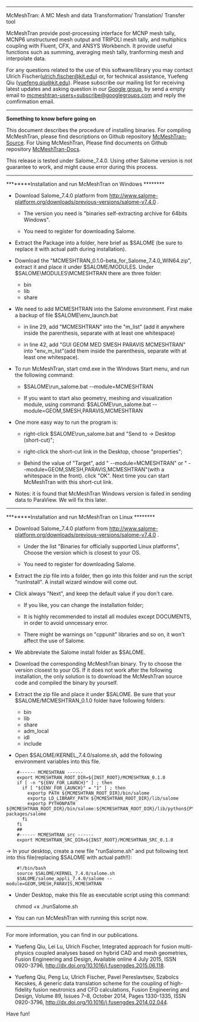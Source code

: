 **************************************************************************************
McMeshTran: A MC Mesh and data Transformation/ Translation/ Transfer tool

McMeshTran provide post-processing interface for MCNP mesh tally, MCNP6 unstructured mesh output and TRIPOLI mesh tally, and multiphics coupling with Fluent, CFX, and ANSYS Workbench. It provide useful functions such as summing, averaging mesh tally, tranforming mesh and interpolate data. 

For any questions related to the use of this software/library you may contact Ulrich Fischer(ulrich.fischer@kit.edu) or, for technical assistance, Yuefeng Qiu (yuefeng.qiu@kit.edu). Please subscribe our mailing list for receiving latest updates and asking question in our [Google group](https://groups.google.com/forum/#!forum/mcmeshtran-users), by send a empty email to  mcmeshtran-users+subscribe@googlegroups.com and reply the comfirmation email.
**************************************************************************************
********Something to know before going on********

This document describes the procedure of installing  binaries. For compiling McMeshTran, please find descriptions on Github repository [McMeshTran-Source](https://github.com/inr-kit/McMeshTran-Source). For Using McMeshTran, Please find documents on Github repository [McMeshTran-Docs](https://github.com/inr-kit/McMeshTran-Docs).

This release is tested under Salome_7.4.0. Using other Salome version is not guarantee to work, and might cause error during this process. 


**************************************************************************************
********Installation and run McMeshTran on Windows ********

* Download Salome_7.4.0 platform from http://www.salome-platform.org/downloads/previous-versions/salome-v7.4.0 . 

  * The version you need is "binaries self-extracting archive for 64bits Windows". 
	
  * You need to register for downloading Salome. 

* Extract the Package into a folder, here brief as $SALOME (be sure to replace it with actual path during installation). 

* Download the "MCMESHTRAN_0.1.0-beta_for_Salome_7.4.0_WIN64.zip", extract it and place it under $SALOME/MODULES. Under $SALOME\MODULES\MCMESHTRAN there are three folder: 

  * bin
  * lib
  * share
	
* We need to add MCMESHTRAN into the Salome environment. First make a backup of file $SALOME\env_launch.bat

  * in line 29, add "MCMESHTRAN" into the "m_list" (add it anywhere inside the parenthesis, separate with at least one whitespace)
	
  * in line 42, add "GUI GEOM MED SMESH PARAVIS MCMESHTRAN" into "env_m_list"(add them inside the parenthesis, separate with at least one whitespace).

* To run McMeshTran, start cmd.exe in the Windows Start menu, and run the following command:

  * $SALOME\run_salome.bat --module=MCMESHTRAN
	
  * If you want to start also geometry, meshing and visualization module, using command: $SALOME\run_salome.bat --module=GEOM,SMESH,PARAVIS,MCMESHTRAN
	
* One more easy way to run the program is:

  * right-click $SALOME\run_salome.bat and "Send to -> Desktop (short-cut)";
	
  * right-click the short-cut link in the Desktop, choose "properties";
	
  * Behind the value of "Target", add " --module=MCMESHTRAN" or "
	--module=GEOM,SMESH,PARAVIS,MCMESHTRAN"(with a whitespace in the front). click "OK". Next time you can start McMeshTran with this short-cut link. 

* Notes: it is found that McMeshTran Windows version is failed in sending data to ParaView. We will fix this later. 

**************************************************************************************
********Installation and run McMeshTran on Linux ********

* Download Salome_7.4.0 platform from http://www.salome-platform.org/downloads/previous-versions/salome-v7.4.0 . 

  * Under the list "Binaries for officially supported Linux platforms", Choose the version which is closest to your OS. 
	
  * You need to register for downloading Salome. 


* Extract the zip file into a folder, then go into this folder and run the script "runInstall". A install wizard window will come out. 

* Click always "Next", and keep the default value if you don't care.

  * If you like, you can change the installation folder;
	
  * It is highly recommended to install all modules except DOCUMENTS, in order to avoid unncessary error.
	
  * There might be warnings on "cppunit" libraries and so on, it won't affect the use of Salome. 
	
* We abbreviate the Salome install folder as $SALOME.

* Download the corresponding McMeshTran binary. Try to choose the version closest to your OS. If it does not work after the following installation, the only solution is to download the McMeshTran source code and compiled the binary by yourself. 

* Extract the zip file and place it under $SALOME. Be sure that your $SALOME/MCMESHTRAN_0.1.0 folder have following folders:

  * bin
  * lib
  * share
  * adm_local
  * idl
  * include

* Open $SALOME/KERNEL_7.4.0/salome.sh, add the following environment variables into this file.
```
	#------ MCMESHTRAN ------
	export MCMESHTRAN_ROOT_DIR=${INST_ROOT}/MCMESHTRAN_0.1.0
	if [ -n "${ENV_FOR_LAUNCH}" ] ; then
	  if [ "${ENV_FOR_LAUNCH}" = "1" ] ; then
		exportp PATH ${MCMESHTRAN_ROOT_DIR}/bin/salome
		exportp LD_LIBRARY_PATH ${MCMESHTRAN_ROOT_DIR}/lib/salome
		exportp PYTHONPATH ${MCMESHTRAN_ROOT_DIR}/bin/salome:${MCMESHTRAN_ROOT_DIR}/lib/python${PYTHON_VERSION}/site-packages/salome
	  fi
	fi
	##
	#------ MCMESHTRAN_src ------
	export MCMESHTRAN_SRC_DIR=${INST_ROOT}/MCMESHTRAN_SRC_0.1.0
```
-> In your desktop, create a new file "runSalome.sh" and put following text into this file(replacing $SALOME with actual path!!): 
```
	#!/bin/bash
	source $SALOME/KERNEL_7.4.0/salome.sh
	$SALOME/salome_appli_7.4.0/salome --module=GEOM,SMESH,PARAVIS,MCMESHTRAN
```
* Under Desktop, make this file as executable script using this command:

	chmod +x ./runSalome.sh

* You can run McMeshTran with running this script now. 


**************************************************************************************
For more information, you can find in our publications.

* Yuefeng Qiu, Lei Lu, Ulrich Fischer, Integrated approach for fusion multi-physics coupled analyses based on hybrid CAD and mesh geometries, Fusion Engineering and Design, Available online 4 July 2015, ISSN 0920-3796, http://dx.doi.org/10.1016/j.fusengdes.2015.06.118.

* Yuefeng Qiu, Peng Lu, Ulrich Fischer, Pavel Pereslavtsev, Szabolcs Kecskes, A generic data translation scheme for the coupling of high-fidelity fusion neutronics and CFD calculations, Fusion Engineering and Design, Volume 89, Issues 7–8, October 2014, Pages 1330-1335, ISSN 0920-3796, http://dx.doi.org/10.1016/j.fusengdes.2014.02.044.

Have fun!
